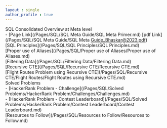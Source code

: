 ```yaml
---
layout : single
author_profile : true
---
```


SQL Consolidated Overview at Meta level  
\- [Page Link](/Pages/SQL/SQL Meta Guide/SQL Meta Primer.md) [pdf Link](/Pages/SQL/SQL Meta Guide/SQL Meta Guide_Bhaskar@2023.pdf)  
[SQL Principles](/Pages/SQL/SQL Principles/SQL Principles.md)   
[Proper use of Aliases](/Pages/SQL/Proper use of Aliases/Proper use of Aliases.md)  
[Filtering Data](/Pages/SQL/Filtering Data/Filtering Data.md)  
[Recursive CTE](/Pages/SQL/Recursive CTE/Recursive CTE.md)  
[Flight Routes Problem using Recursive CTE](/Pages/SQL/Recursive CTE/Flight Routes/Flight Routes using Recursive CTE.md)  
Solved Problems  
\- [HackerRank Problem - Challenge](/Pages/SQL/Solved Problems/HackerRank Problem/Challenges/Challenges.md)  
\- [HackerRank Problem - Contest Leaderboard](/Pages/SQL/Solved Problems/HackerRank Problem/Contest Leaderboard/Contest Leaderboard.md)  
[Resources to Follow](/Pages/SQL/Resources to Follow/Resources to Follow.md)